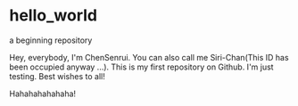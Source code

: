 # hello_world
a beginning repository

Hey, everybody,
I'm ChenSenrui. You can also call me Siri-Chan(This ID has been occupied anyway ...).
This is my first repository on Github. I'm just testing.
Best wishes to all!

Hahahahahahaha!